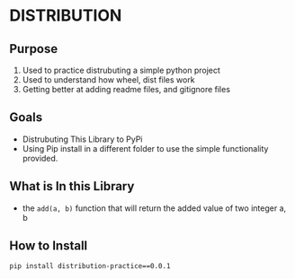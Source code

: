 # DISTRIBUTION

## Purpose
1. Used to practice distrubuting a simple python project
1. Used to understand how wheel, dist files work
1. Getting better at adding readme files, and gitignore files

## Goals
- Distrubuting This Library to PyPi
- Using Pip install in a different folder to use the simple functionality provided.

## What is In this Library
- the ```add(a, b)``` function that will return the added value of two integer a, b

## How to Install
```pip install distribution-practice==0.0.1```
